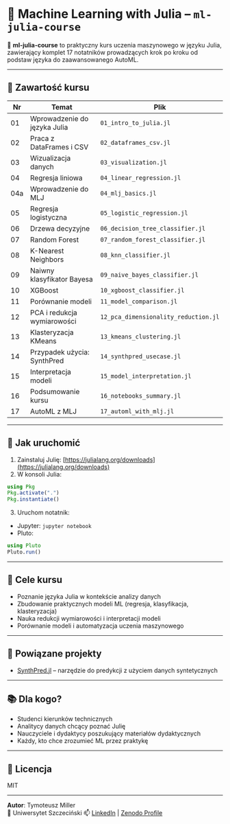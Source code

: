 # 🧠 Machine Learning with Julia – `ml-julia-course`

📘 **ml-julia-course** to praktyczny kurs uczenia maszynowego w języku Julia, zawierający komplet 17 notatników prowadzących krok po kroku od podstaw języka do zaawansowanego AutoML.

---

## 📂 Zawartość kursu

| Nr | Temat | Plik |
|----|-------|------|
| 01 | Wprowadzenie do języka Julia | `01_intro_to_julia.jl` |
| 02 | Praca z DataFrames i CSV | `02_dataframes_csv.jl` |
| 03 | Wizualizacja danych | `03_visualization.jl` |
| 04 | Regresja liniowa | `04_linear_regression.jl` |
| 04a | Wprowadzenie do MLJ | `04_mlj_basics.jl` |
| 05 | Regresja logistyczna | `05_logistic_regression.jl` |
| 06 | Drzewa decyzyjne | `06_decision_tree_classifier.jl` |
| 07 | Random Forest | `07_random_forest_classifier.jl` |
| 08 | K-Nearest Neighbors | `08_knn_classifier.jl` |
| 09 | Naiwny klasyfikator Bayesa | `09_naive_bayes_classifier.jl` |
| 10 | XGBoost | `10_xgboost_classifier.jl` |
| 11 | Porównanie modeli | `11_model_comparison.jl` |
| 12 | PCA i redukcja wymiarowości | `12_pca_dimensionality_reduction.jl` |
| 13 | Klasteryzacja KMeans | `13_kmeans_clustering.jl` |
| 14 | Przypadek użycia: SynthPred | `14_synthpred_usecase.jl` |
| 15 | Interpretacja modeli | `15_model_interpretation.jl` |
| 16 | Podsumowanie kursu | `16_notebooks_summary.jl` |
| 17 | AutoML z MLJ | `17_automl_with_mlj.jl` |

---

## 🚀 Jak uruchomić

1. Zainstaluj Julię: [https://julialang.org/downloads](https://julialang.org/downloads)
2. W konsoli Julia:

```julia
using Pkg
Pkg.activate(".")
Pkg.instantiate()
```

3. Uruchom notatnik:

- Jupyter: `jupyter notebook`
- Pluto:  
```julia
using Pluto
Pluto.run()
```

---

## 🎯 Cele kursu

- Poznanie języka Julia w kontekście analizy danych
- Zbudowanie praktycznych modeli ML (regresja, klasyfikacja, klasteryzacja)
- Nauka redukcji wymiarowości i interpretacji modeli
- Porównanie modeli i automatyzacja uczenia maszynowego

---

## 🔗 Powiązane projekty

- [SynthPred.jl](https://github.com/TyMill/SynthPred) – narzędzie do predykcji z użyciem danych syntetycznych

---

## 📚 Dla kogo?

- Studenci kierunków technicznych
- Analitycy danych chcący poznać Julię
- Nauczyciele i dydaktycy poszukujący materiałów dydaktycznych
- Każdy, kto chce zrozumieć ML przez praktykę

---

## 📜 Licencja

MIT

---

**Autor**: Tymoteusz Miller  
📍 Uniwersytet Szczeciński
📫 [LinkedIn](https://www.linkedin.com/in/tymoteuszmiller) | [Zenodo Profile](https://zenodo.org/search?page=1&size=20&q=TyMill)
